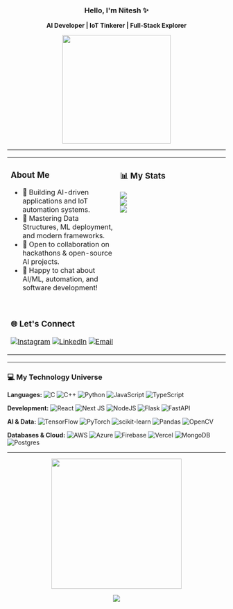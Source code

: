<div align="center">

### Hello, I'm Nitesh ✨

**AI Developer | IoT Tinkerer | Full-Stack Explorer**

</div>

<div align="center">
  <img src="https://media.giphy.com/media/qgQUggAC3Pfv687qPC/giphy.gif" width="250" />
</div>

---

<table>
<tr>
<td valign="top" width="50%">

### About Me

- 🔭 Building AI-driven applications and IoT automation systems.
- 🌱 Mastering Data Structures, ML deployment, and modern frameworks.
- 👯 Open to collaboration on hackathons & open-source AI projects.
- 💬 Happy to chat about AI/ML, automation, and software development!

<br/>

### 🌐 Let's Connect

[![Instagram](https://img.shields.io/badge/Instagram-%23E4405F.svg?logo=Instagram&logoColor=white)](https://www.instagram.com/nitesh_badgujar_002)
[![LinkedIn](https://img.shields.io/badge/LinkedIn-%230077B5.svg?logo=linkedin&logoColor=white)](https://www.linkedin.com/in/nitesh-badgujar-8a5218329)
[![Email](https://img.shields.io/badge/Email-D14836?logo=gmail&logoColor=white)](mailto:niteshbadgujar32@gmail.com)

</td>
<td valign="top" width="50%">

### 📊 My Stats 

![](https://github-readme-stats.vercel.app/api?username=Nitesh-Badgujar-28906&theme=dark&hide_border=true&include_all_commits=true&count_private=true&show_icons=true)<br/>
![](https://nirzak-streak-stats.vercel.app/?user=Nitesh-Badgujar-28906&theme=dark&hide_border=true)<br/>
![](https://github-readme-stats.vercel.app/api/top-langs/?username=Nitesh-Badgujar-28906&theme=dark&hide_border=true&include_all_commits=true&count_private=true&layout=compact)

</td>
</tr>
</table>

---

### 💻 My Technology Universe

**Languages:**
![C](https://img.shields.io/badge/c-%2300599C.svg?style=flat-square&logo=c&logoColor=white) ![C++](https://img.shields.io/badge/c++-%2300599C.svg?style=flat-square&logo=c%2B%2B&logoColor=white) ![Python](https://img.shields.io/badge/python-3670A0?style=flat-square&logo=python&logoColor=ffdd54) ![JavaScript](https://img.shields.io/badge/javascript-%23323330.svg?style=flat-square&logo=javascript&logoColor=%23F7DF1E) ![TypeScript](https://img.shields.io/badge/typescript-%23007ACC.svg?style=flat-square&logo=typescript&logoColor=white)

**Development:**
![React](https://img.shields.io/badge/react-%2320232a.svg?style=flat-square&logo=react&logoColor=%2361DAFB) ![Next JS](https://img.shields.io/badge/Next-black?style=flat-square&logo=next.js&logoColor=white) ![NodeJS](https://img.shields.io/badge/node.js-6DA55F?style=flat-square&logo=node.js&logoColor=white) ![Flask](https://img.shields.io/badge/flask-%23000.svg?style=flat-square&logo=flask&logoColor=white) ![FastAPI](https://img.shields.io/badge/FastAPI-005571?style=flat-square&logo=fastapi)

**AI & Data:**
![TensorFlow](https://img.shields.io/badge/TensorFlow-%23FF6F00.svg?style=flat-square&logo=TensorFlow&logoColor=white) ![PyTorch](https://img.shields.io/badge/PyTorch-%23EE4C2C.svg?style=flat-square&logo=PyTorch&logoColor=white) ![scikit-learn](https://img.shields.io/badge/scikit--learn-%23F7931E.svg?style=flat-square&logo=scikit-learn&logoColor=white) ![Pandas](https://img.shields.io/badge/pandas-%23150458.svg?style=flat-square&logo=pandas&logoColor=white) ![OpenCV](https://img.shields.io/badge/opencv-%23white.svg?style=flat-square&logo=opencv&logoColor=black)

**Databases & Cloud:**
![AWS](https://img.shields.io/badge/AWS-%23FF9900.svg?style=flat-square&logo=amazon-aws&logoColor=white) ![Azure](https://img.shields.io/badge/azure-%230072C6.svg?style=flat-square&logo=microsoftazure&logoColor=white) ![Firebase](https://img.shields.io/badge/firebase-%23039BE5.svg?style=flat-square&logo=firebase) ![Vercel](https://img.shields.io/badge/vercel-%23000000.svg?style=flat-square&logo=vercel&logoColor=white) ![MongoDB](https://img.shields.io/badge/MongoDB-%234ea94b.svg?style=flat-square&logo=mongodb&logoColor=white) ![Postgres](https://img.shields.io/badge/postgres-%23316192.svg?style=flat-square&logo=postgresql&logoColor=white)

---

<div align="center">
  <img src="https://media.giphy.com/media/l0MYt5jPR6QX5pnqM/giphy.gif" width="300" />
</div>

<div align="center">

[![](https://visitcount.itsvg.in/api?id=Nitesh-Badgujar-28906&icon=2&color=5)](https://visitcount.itsvg.in)

</div>
